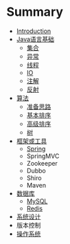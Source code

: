 # Summary

* [Introduction](README.md)
* [Java语言基础](javayu-yan-ji-chu.md)
  * [集合](javayu-yan-ji-chu/ji-he.md)
  * [异常](javayu-yan-ji-chu/yi-chang.md)
  * [线程](javayu-yan-ji-chu/xian-cheng.md)
  * [IO](javayu-yan-ji-chu/io.md)
  * [注解](javayu-yan-ji-chu/zhu-jie.md)
  * [反射](javayu-yan-ji-chu/fan-she.md)
* [算法](suan-fa.md)
  * [准备思路](suan-fa/zhun-bei-si-lu.md)
  * [基本排序](suan-fa/ji-ben-pai-xu.md)
  * [高级排序](suan-fa/gao-ji-pai-xu.md)
  * [树](suan-fa/shu.md)
* [框架或工具](kuang-jia.md)
  * [Spring](spring.md)
  * SpringMVC
  * Zookeeper
  * Dubbo
  * Shiro
  * Maven
* [数据库](shu-ju-ku.md)
  * [MySQL](shu-ju-ku/mysql.md)
  * [Redis](shu-ju-ku/redis.md)
* [系统设计](xi-tong-she-ji.md)
* 版本控制
* [操作系统](cao-zuo-xi-tong.md)

